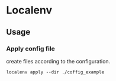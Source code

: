 # Localenv

## Usage

### Apply config file

create files according to the configuration. 
```
localenv apply --dir ./coffig_example
```
